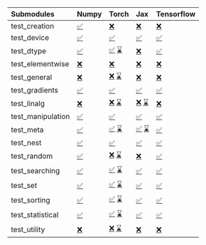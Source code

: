 | Submodules        | Numpy                                                                                                                           | Torch                                                                                                                                                                                                                                                             | Jax                                                                                                                                                                                                                                                               | Tensorflow                                                                                                                      |
|:------------------|:--------------------------------------------------------------------------------------------------------------------------------|:------------------------------------------------------------------------------------------------------------------------------------------------------------------------------------------------------------------------------------------------------------------|:------------------------------------------------------------------------------------------------------------------------------------------------------------------------------------------------------------------------------------------------------------------|:--------------------------------------------------------------------------------------------------------------------------------|
| test_creation     | <a href="https://github.com/unifyai/ivy/runs/8164839188?check_suite_focus=true" rel="noopener noreferrer" target="_blank">✅</a> | <a href="https://github.com/unifyai/ivy/runs/8164840395?check_suite_focus=true" rel="noopener noreferrer" target="_blank">❌</a>                                                                                                                                   | <a href="https://github.com/unifyai/ivy/runs/8164841359?check_suite_focus=true" rel="noopener noreferrer" target="_blank">❌</a>                                                                                                                                   | <a href="https://github.com/unifyai/ivy/runs/8164842272?check_suite_focus=true" rel="noopener noreferrer" target="_blank">❌</a> |
| test_device       | <a href="https://github.com/unifyai/ivy/runs/8164839250?check_suite_focus=true" rel="noopener noreferrer" target="_blank">✅</a> | <a href="https://github.com/unifyai/ivy/runs/8164840460?check_suite_focus=true" rel="noopener noreferrer" target="_blank">✅</a>                                                                                                                                   | <a href="https://github.com/unifyai/ivy/runs/8164841416?check_suite_focus=true" rel="noopener noreferrer" target="_blank">✅</a>                                                                                                                                   | <a href="https://github.com/unifyai/ivy/runs/8164842348?check_suite_focus=true" rel="noopener noreferrer" target="_blank">✅</a> |
| test_dtype        | <a href="https://github.com/unifyai/ivy/runs/8164839302?check_suite_focus=true" rel="noopener noreferrer" target="_blank">✅</a> | <a href="https://github.com/unifyai/ivy/runs/8164133947?check_suite_focus=true" rel="noopener noreferrer" target="_blank">✅</a>   <a href="https://github.com/unifyai/ivy/runs/8164840503?check_suite_focus=true" rel="noopener noreferrer" target="_blank">⌛</a> | <a href="https://github.com/unifyai/ivy/runs/8164841476?check_suite_focus=true" rel="noopener noreferrer" target="_blank">❌</a>                                                                                                                                   | <a href="https://github.com/unifyai/ivy/runs/8164842411?check_suite_focus=true" rel="noopener noreferrer" target="_blank">✅</a> |
| test_elementwise  | <a href="https://github.com/unifyai/ivy/runs/8164839384?check_suite_focus=true" rel="noopener noreferrer" target="_blank">❌</a> | <a href="https://github.com/unifyai/ivy/runs/8164840560?check_suite_focus=true" rel="noopener noreferrer" target="_blank">❌</a>                                                                                                                                   | <a href="https://github.com/unifyai/ivy/runs/8164841525?check_suite_focus=true" rel="noopener noreferrer" target="_blank">❌</a>                                                                                                                                   | <a href="https://github.com/unifyai/ivy/runs/8164842456?check_suite_focus=true" rel="noopener noreferrer" target="_blank">❌</a> |
| test_general      | <a href="https://github.com/unifyai/ivy/runs/8164839433?check_suite_focus=true" rel="noopener noreferrer" target="_blank">❌</a> | <a href="https://github.com/unifyai/ivy/runs/8164134109?check_suite_focus=true" rel="noopener noreferrer" target="_blank">❌</a>   <a href="https://github.com/unifyai/ivy/runs/8164840606?check_suite_focus=true" rel="noopener noreferrer" target="_blank">⌛</a> | <a href="https://github.com/unifyai/ivy/runs/8164841572?check_suite_focus=true" rel="noopener noreferrer" target="_blank">❌</a>                                                                                                                                   | <a href="https://github.com/unifyai/ivy/runs/8164842507?check_suite_focus=true" rel="noopener noreferrer" target="_blank">❌</a> |
| test_gradients    | <a href="https://github.com/unifyai/ivy/runs/8164839486?check_suite_focus=true" rel="noopener noreferrer" target="_blank">✅</a> | <a href="https://github.com/unifyai/ivy/runs/8164840653?check_suite_focus=true" rel="noopener noreferrer" target="_blank">✅</a>                                                                                                                                   | <a href="https://github.com/unifyai/ivy/runs/8164841632?check_suite_focus=true" rel="noopener noreferrer" target="_blank">✅</a>                                                                                                                                   | <a href="https://github.com/unifyai/ivy/runs/8164842561?check_suite_focus=true" rel="noopener noreferrer" target="_blank">✅</a> |
| test_linalg       | <a href="https://github.com/unifyai/ivy/runs/8164839559?check_suite_focus=true" rel="noopener noreferrer" target="_blank">❌</a> | <a href="https://github.com/unifyai/ivy/runs/8164134244?check_suite_focus=true" rel="noopener noreferrer" target="_blank">❌</a>   <a href="https://github.com/unifyai/ivy/runs/8164840708?check_suite_focus=true" rel="noopener noreferrer" target="_blank">⌛</a> | <a href="https://github.com/unifyai/ivy/runs/8164135497?check_suite_focus=true" rel="noopener noreferrer" target="_blank">❌</a>   <a href="https://github.com/unifyai/ivy/runs/8164841682?check_suite_focus=true" rel="noopener noreferrer" target="_blank">⌛</a> | <a href="https://github.com/unifyai/ivy/runs/8164842597?check_suite_focus=true" rel="noopener noreferrer" target="_blank">❌</a> |
| test_manipulation | <a href="https://github.com/unifyai/ivy/runs/8164839620?check_suite_focus=true" rel="noopener noreferrer" target="_blank">✅</a> | <a href="https://github.com/unifyai/ivy/runs/8164840780?check_suite_focus=true" rel="noopener noreferrer" target="_blank">✅</a>                                                                                                                                   | <a href="https://github.com/unifyai/ivy/runs/8164841743?check_suite_focus=true" rel="noopener noreferrer" target="_blank">✅</a>                                                                                                                                   | <a href="https://github.com/unifyai/ivy/runs/8164842641?check_suite_focus=true" rel="noopener noreferrer" target="_blank">✅</a> |
| test_meta         | <a href="https://github.com/unifyai/ivy/runs/8164839695?check_suite_focus=true" rel="noopener noreferrer" target="_blank">✅</a> | <a href="https://github.com/unifyai/ivy/runs/8164134363?check_suite_focus=true" rel="noopener noreferrer" target="_blank">✅</a>   <a href="https://github.com/unifyai/ivy/runs/8164840853?check_suite_focus=true" rel="noopener noreferrer" target="_blank">⌛</a> | <a href="https://github.com/unifyai/ivy/runs/8164135632?check_suite_focus=true" rel="noopener noreferrer" target="_blank">✅</a>   <a href="https://github.com/unifyai/ivy/runs/8164841803?check_suite_focus=true" rel="noopener noreferrer" target="_blank">⌛</a> | <a href="https://github.com/unifyai/ivy/runs/8164842691?check_suite_focus=true" rel="noopener noreferrer" target="_blank">✅</a> |
| test_nest         | <a href="https://github.com/unifyai/ivy/runs/8164839806?check_suite_focus=true" rel="noopener noreferrer" target="_blank">✅</a> | <a href="https://github.com/unifyai/ivy/runs/8164840928?check_suite_focus=true" rel="noopener noreferrer" target="_blank">✅</a>                                                                                                                                   | <a href="https://github.com/unifyai/ivy/runs/8164841852?check_suite_focus=true" rel="noopener noreferrer" target="_blank">✅</a>                                                                                                                                   | <a href="https://github.com/unifyai/ivy/runs/8164842742?check_suite_focus=true" rel="noopener noreferrer" target="_blank">✅</a> |
| test_random       | <a href="https://github.com/unifyai/ivy/runs/8164839883?check_suite_focus=true" rel="noopener noreferrer" target="_blank">✅</a> | <a href="https://github.com/unifyai/ivy/runs/8164134635?check_suite_focus=true" rel="noopener noreferrer" target="_blank">❌</a>   <a href="https://github.com/unifyai/ivy/runs/8164841005?check_suite_focus=true" rel="noopener noreferrer" target="_blank">⌛</a> | <a href="https://github.com/unifyai/ivy/runs/8164841907?check_suite_focus=true" rel="noopener noreferrer" target="_blank">❌</a>                                                                                                                                   | <a href="https://github.com/unifyai/ivy/runs/8164842783?check_suite_focus=true" rel="noopener noreferrer" target="_blank">✅</a> |
| test_searching    | <a href="https://github.com/unifyai/ivy/runs/8164839987?check_suite_focus=true" rel="noopener noreferrer" target="_blank">✅</a> | <a href="https://github.com/unifyai/ivy/runs/8164134687?check_suite_focus=true" rel="noopener noreferrer" target="_blank">✅</a>   <a href="https://github.com/unifyai/ivy/runs/8164841067?check_suite_focus=true" rel="noopener noreferrer" target="_blank">⌛</a> | <a href="https://github.com/unifyai/ivy/runs/8164841952?check_suite_focus=true" rel="noopener noreferrer" target="_blank">✅</a>                                                                                                                                   | <a href="https://github.com/unifyai/ivy/runs/8164842838?check_suite_focus=true" rel="noopener noreferrer" target="_blank">✅</a> |
| test_set          | <a href="https://github.com/unifyai/ivy/runs/8164840078?check_suite_focus=true" rel="noopener noreferrer" target="_blank">✅</a> | <a href="https://github.com/unifyai/ivy/runs/8164134740?check_suite_focus=true" rel="noopener noreferrer" target="_blank">✅</a>   <a href="https://github.com/unifyai/ivy/runs/8164841106?check_suite_focus=true" rel="noopener noreferrer" target="_blank">⌛</a> | <a href="https://github.com/unifyai/ivy/runs/8164841999?check_suite_focus=true" rel="noopener noreferrer" target="_blank">✅</a>                                                                                                                                   | <a href="https://github.com/unifyai/ivy/runs/8164842902?check_suite_focus=true" rel="noopener noreferrer" target="_blank">✅</a> |
| test_sorting      | <a href="https://github.com/unifyai/ivy/runs/8164840167?check_suite_focus=true" rel="noopener noreferrer" target="_blank">✅</a> | <a href="https://github.com/unifyai/ivy/runs/8164134801?check_suite_focus=true" rel="noopener noreferrer" target="_blank">✅</a>   <a href="https://github.com/unifyai/ivy/runs/8164841174?check_suite_focus=true" rel="noopener noreferrer" target="_blank">⌛</a> | <a href="https://github.com/unifyai/ivy/runs/8164842068?check_suite_focus=true" rel="noopener noreferrer" target="_blank">✅</a>                                                                                                                                   | <a href="https://github.com/unifyai/ivy/runs/8164842959?check_suite_focus=true" rel="noopener noreferrer" target="_blank">✅</a> |
| test_statistical  | <a href="https://github.com/unifyai/ivy/runs/8164840251?check_suite_focus=true" rel="noopener noreferrer" target="_blank">✅</a> | <a href="https://github.com/unifyai/ivy/runs/8164134896?check_suite_focus=true" rel="noopener noreferrer" target="_blank">✅</a>   <a href="https://github.com/unifyai/ivy/runs/8164841228?check_suite_focus=true" rel="noopener noreferrer" target="_blank">⌛</a> | <a href="https://github.com/unifyai/ivy/runs/8164842138?check_suite_focus=true" rel="noopener noreferrer" target="_blank">✅</a>                                                                                                                                   | <a href="https://github.com/unifyai/ivy/runs/8164843014?check_suite_focus=true" rel="noopener noreferrer" target="_blank">✅</a> |
| test_utility      | <a href="https://github.com/unifyai/ivy/runs/8164840316?check_suite_focus=true" rel="noopener noreferrer" target="_blank">❌</a> | <a href="https://github.com/unifyai/ivy/runs/8164134969?check_suite_focus=true" rel="noopener noreferrer" target="_blank">❌</a>   <a href="https://github.com/unifyai/ivy/runs/8164841276?check_suite_focus=true" rel="noopener noreferrer" target="_blank">⌛</a> | <a href="https://github.com/unifyai/ivy/runs/8164842198?check_suite_focus=true" rel="noopener noreferrer" target="_blank">❌</a>                                                                                                                                   | <a href="https://github.com/unifyai/ivy/runs/8164843068?check_suite_focus=true" rel="noopener noreferrer" target="_blank">❌</a> |